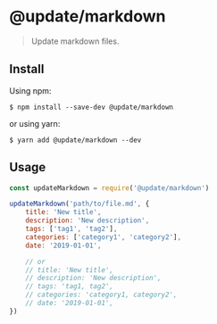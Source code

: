 # @update/markdown

> Update markdown files.

## Install

Using npm:

```
$ npm install --save-dev @update/markdown
```

or using yarn:

```
$ yarn add @update/markdown --dev
```

## Usage

```js
const updateMarkdown = require('@update/markdown')

updateMarkdown('path/to/file.md', {
    title: 'New title',
    description: 'New description',
    tags: ['tag1', 'tag2'],
    categories: ['category1', 'category2'],
    date: '2019-01-01',

    // or
    // title: 'New title',
    // description: 'New description',
    // tags: 'tag1, tag2',
    // categories: 'category1, category2',
    // date: '2019-01-01',
})
```
